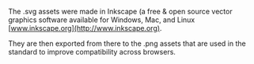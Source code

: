 The .svg assets were made in Inkscape (a free & open source vector graphics
software available for Windows, Mac, and Linux [www.inkscape.org](http://www.inkscape.org).

They are then exported from there to the .png assets that are used in the
standard to improve compatibility across browsers.

